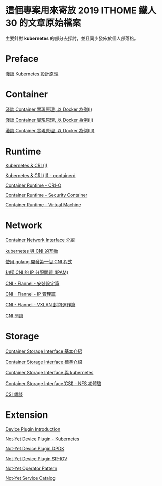 這個專案用來寄放 2019 ITHOME 鐵人 30 的文章原始檔案
===================================================

主要針對 **kubernetes** 的部分去探討，並且同步發佈於個人部落格。

# Preface
[淺談 Kubernetes 設計原理](https://www.hwchiu.com/kubernetes-design.html)

# Container

[淺談 Container 實現原理, 以 Docker 為例(I)](https://www.hwchiu.com/container-design-i.html)

[淺談 Container 實現原理, 以 Docker 為例(II)](https://www.hwchiu.com/container-design-ii.html)

[淺談 Container 實現原理, 以 Docker 為例(III)](https://www.hwchiu.com/container-design-iii.html)

# Runtime
[Kubernetes & CRI (I)](https://www.hwchiu.com/kubernetes-cri-i.html)

[Kubernetes & CRI (II) - containerd](https://www.hwchiu.com/kubernetes-cri-ii.html)

[Container Runtime - CRI-O](https://www.hwchiu.com/kubernetes-runtime-crio.html)

[Container Runtime - Security Container](https://www.hwchiu.com/container-runtime-security-container.html)

[Container Runtime - Virtual Machine](https://www.hwchiu.com/container-runtime-vm.html)

# Network
[Container Network Interface 介紹](https://www.hwchiu.com/cni.html)

[kubernetes 與 CNI 的互動](https://www.hwchiu.com/kubernetes-cni.html)

[使用 golang 開發第一個 CNI 程式](https://www.hwchiu.com/cni-golnag.html)

[初探 CNI 的 IP 分配問題 (IPAM)](https://www.hwchiu.com/cni-ipam.html)

[CNI - Flannel - 安裝設定篇](https://www.hwchiu.com/cni-flannel-i.html)

[CNI - Flannel - IP 管理篇](https://www.hwchiu.com/cni-flannel-ii.html)

[CNI - Flannel - VXLAN 封包運作篇](https://www.hwchiu.com/cni-flannel-iii.html)

[CNI 閒談](https://www.hwchiu.com/cni-experience.html)

# Storage 
[Container Storage Interface 基本介紹](https://www.hwchiu.com/csi.html)

[Container Storage Interface 標準介紹](https://www.hwchiu.com/csi-ii.html)

[Container Storage Interface 與 kubernetes](https://www.hwchiu.com/csi-k8s.html)

[Container Storage Interface(CSI) - NFS 初體驗](https://www.hwchiu.com/csi-nfs.html)

[CSI 雜談](https://www.hwchiu.com/csi-iii.html)


# Extension
[Device Plugin Introduction](https://www.hwchiu.com/k8s-device-plugin.html)

[Not-Yet Device Plugin - Kubernetes]()

[Not-Yet Device Plugin DPDK]()

[Not-Yet Device Plugin SR-IOV]()

[Not-Yet Operator Pattern]()

[Not-Yet Service Catalog]()

